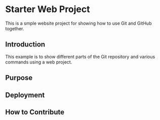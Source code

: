 # Starter Web Project

This is a smple website project for showing how to use Git and GitHub together.

## Introduction

This example is to show different parts of the Git repository and various commands using a web project.

## Purpose

## Deployment

## How to Contribute
